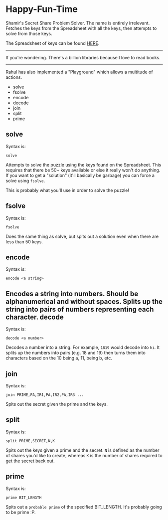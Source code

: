 Happy-Fun-Time
==============

Shamir's Secret Share Problem Solver. The name is entirely irrelevant. Fetches the keys from the Spreadsheet with all the keys, then attempts to solve from those keys.

The Spreadsheet of keys can be found [HERE](https://docs.google.com/a/kleric.org/spreadsheet/ccc?key=0AnN-5p9SwIfUdHl4Rl9lRGg5VjRoR1pISVdMLWk5TGc#gid=0).

- - -
If you're wondering. There's a billion libraries because I love to read books. 
- - -
Rahul has also implemented a "Playground" which allows a multitude of actions.
 - solve
 - fsolve 
 - encode
 - decode
 - join 
 - split
 - prime 

solve
-----
Syntax is:

    solve

Attempts to solve the puzzle using the keys found on the Spreadsheet. This requires that there be 50+ keys available or else it really won't do anything. If you want to get a "solution" (it'll basically be garbage) you can force a solve using `fsolve`.

This is probably what you'll use in order to solve the puzzle!

fsolve
------
Syntax is:

    fsolve

Does the same thing as solve, but spits out a solution even when there are less than 50 keys. 

encode
------
Syntax is:

    encode <a string>
    
Encodes a string into numbers. Should be alphanumerical and without spaces. Splits up the string into pairs of numbers representing each character.
decode
------
Syntax is:

    decode <a number>

Decodes a number into a string. For example, `1819` would decode into `hi`. It splits up the numbers into pairs (e.g. 18 and 19) then turns them into characters based on the 10 being a, 11, being b, etc.

join
----
Syntax is:

    join PRIME,PA,IR1,PA,IR2,PA,IR3 ...
    
Spits out the secret given the prime and the keys. 

split
-----
Syntax is:

    split PRIME,SECRET,N,K

Spits out the keys given a prime and the secret. `N` is defined as the number of shares you'd like to create, whereas `K` is the number of shares required to get the secret back out.

prime
-----
Syntax is:

    prime BIT_LENGTH

Spits out a `probable prime` of the specified BIT_LENGTH. It's probably going to be prime :P.
